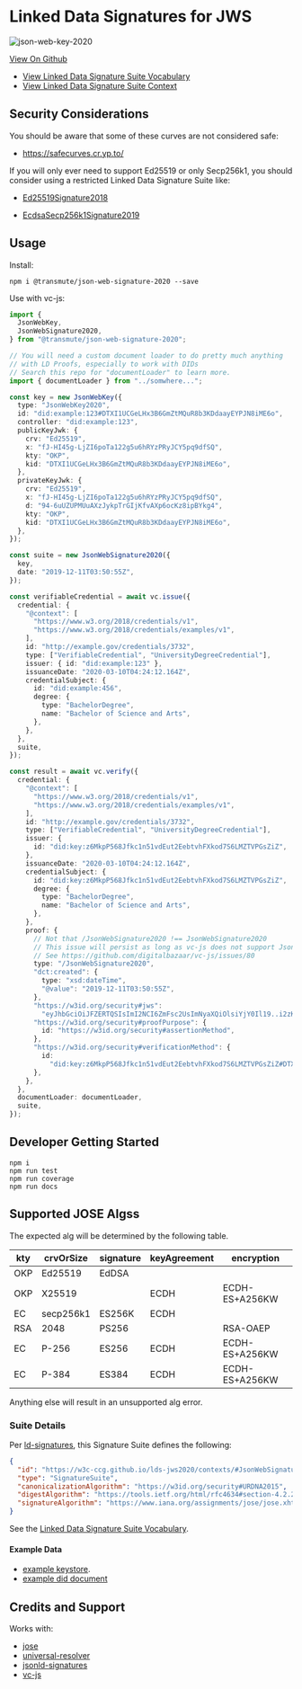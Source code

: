 # Linked Data Signatures for JWS

![json-web-key-2020](https://github.com/w3c-ccg/lds-jws2020/workflows/json-web-key-2020/badge.svg)

[View On Github](https://github.com/w3c-ccg/lds-jws2020)

- [View Linked Data Signature Suite Vocabulary](https://w3c-ccg.github.io/lds-jws2020/contexts/)
- [View Linked Data Signature Suite Context](https://w3c-ccg.github.io/lds-jws2020/contexts/lds-jws2020-v0.0.jsonld)

## Security Considerations

You should be aware that some of these curves are not considered safe:

- https://safecurves.cr.yp.to/

If you will only ever need to support Ed25519 or only Secp256k1, you should consider using a restricted Linked Data Signature Suite like:

- [Ed25519Signature2018](https://github.com/digitalbazaar/jsonld-signatures/blob/master/lib/suites/Ed25519Signature2018.js)

- [EcdsaSecp256k1Signature2019](https://github.com/decentralized-identity/lds-ecdsa-secp256k1-2019.js)

## Usage

Install:

```
npm i @transmute/json-web-signature-2020 --save
```

Use with vc-js:

```ts
import {
  JsonWebKey,
  JsonWebSignature2020,
} from "@transmute/json-web-signature-2020";

// You will need a custom document loader to do pretty much anything
// with LD Proofs, especially to work with DIDs
// Search this repo for "documentLoader" to learn more.
import { documentLoader } from "../somwhere...";

const key = new JsonWebKey({
  type: "JsonWebKey2020",
  id: "did:example:123#DTXI1UCGeLHx3B6GmZtMQuR8b3KDdaayEYPJN8iME6o",
  controller: "did:example:123",
  publicKeyJwk: {
    crv: "Ed25519",
    x: "fJ-HI45g-LjZI6poTa122g5u6hRYzPRyJCY5pq9dfSQ",
    kty: "OKP",
    kid: "DTXI1UCGeLHx3B6GmZtMQuR8b3KDdaayEYPJN8iME6o",
  },
  privateKeyJwk: {
    crv: "Ed25519",
    x: "fJ-HI45g-LjZI6poTa122g5u6hRYzPRyJCY5pq9dfSQ",
    d: "94-6uUZUPMUuAXzJykpTrGIjKfvAXp6ocKz8ipBYkg4",
    kty: "OKP",
    kid: "DTXI1UCGeLHx3B6GmZtMQuR8b3KDdaayEYPJN8iME6o",
  },
});

const suite = new JsonWebSignature2020({
  key,
  date: "2019-12-11T03:50:55Z",
});

const verifiableCredential = await vc.issue({
  credential: {
    "@context": [
      "https://www.w3.org/2018/credentials/v1",
      "https://www.w3.org/2018/credentials/examples/v1",
    ],
    id: "http://example.gov/credentials/3732",
    type: ["VerifiableCredential", "UniversityDegreeCredential"],
    issuer: { id: "did:example:123" },
    issuanceDate: "2020-03-10T04:24:12.164Z",
    credentialSubject: {
      id: "did:example:456",
      degree: {
        type: "BachelorDegree",
        name: "Bachelor of Science and Arts",
      },
    },
  },
  suite,
});

const result = await vc.verify({
  credential: {
    "@context": [
      "https://www.w3.org/2018/credentials/v1",
      "https://www.w3.org/2018/credentials/examples/v1",
    ],
    id: "http://example.gov/credentials/3732",
    type: ["VerifiableCredential", "UniversityDegreeCredential"],
    issuer: {
      id: "did:key:z6MkpP568Jfkc1n51vdEut2EebtvhFXkod7S6LMZTVPGsZiZ",
    },
    issuanceDate: "2020-03-10T04:24:12.164Z",
    credentialSubject: {
      id: "did:key:z6MkpP568Jfkc1n51vdEut2EebtvhFXkod7S6LMZTVPGsZiZ",
      degree: {
        type: "BachelorDegree",
        name: "Bachelor of Science and Arts",
      },
    },
    proof: {
      // Not that /JsonWebSignature2020 !== JsonWebSignature2020
      // This issue will persist as long as vc-js does not support JsonWebSignature2020
      // See https://github.com/digitalbazaar/vc-js/issues/80
      type: "/JsonWebSignature2020",
      "dct:created": {
        type: "xsd:dateTime",
        "@value": "2019-12-11T03:50:55Z",
      },
      "https://w3id.org/security#jws":
        "eyJhbGciOiJFZERTQSIsImI2NCI6ZmFsc2UsImNyaXQiOlsiYjY0Il19..i2zKj2p9Ek_LyTmZRD--AjqbKCDo863BLR5TAcwiUBJO7XS9e-C2LrgQOS4iBz_zuLqMgYTBYPqibER3Rr0iCw",
      "https://w3id.org/security#proofPurpose": {
        id: "https://w3id.org/security#assertionMethod",
      },
      "https://w3id.org/security#verificationMethod": {
        id:
          "did:key:z6MkpP568Jfkc1n51vdEut2EebtvhFXkod7S6LMZTVPGsZiZ#DTXI1UCGeLHx3B6GmZtMQuR8b3KDdaayEYPJN8iME6o",
      },
    },
  },
  documentLoader: documentLoader,
  suite,
});
```

## Developer Getting Started

```
npm i
npm run test
npm run coverage
npm run docs
```

## Supported JOSE Algss

The expected alg will be determined by the following table.

| kty | crvOrSize | signature | keyAgreement | encryption     |
| --- | --------- | --------- | ------------ | -------------- |
| OKP | Ed25519   | EdDSA     |              |                |
| OKP | X25519    |           | ECDH         | ECDH-ES+A256KW |
| EC  | secp256k1 | ES256K    | ECDH         |                |
| RSA | 2048      | PS256     |              | RSA-OAEP       |
| EC  | P-256     | ES256     | ECDH         | ECDH-ES+A256KW |
| EC  | P-384     | ES384     | ECDH         | ECDH-ES+A256KW |

Anything else will result in an unsupported alg error.

### Suite Details

Per [ld-signatures](https://w3c-dvcg.github.io/ld-signatures/#signature-suites), this Signature Suite defines the following:

```json
{
  "id": "https://w3c-ccg.github.io/lds-jws2020/contexts/#JsonWebSignature2020",
  "type": "SignatureSuite",
  "canonicalizationAlgorithm": "https://w3id.org/security#URDNA2015",
  "digestAlgorithm": "https://tools.ietf.org/html/rfc4634#section-4.2.2",
  "signatureAlgorithm": "https://www.iana.org/assignments/jose/jose.xhtml#web-signature-encryption-algorithms"
}
```

See the [Linked Data Signature Suite Vocabulary](https://w3c-ccg.github.io/lds-jws2020/contexts/).

#### Example Data

- [example keystore](https://w3c-ccg.github.io/lds-jws2020/example/didDocJwks.json).
- [example did document](https://w3c-ccg.github.io/lds-jws2020/example/didDoc.json)

## Credits and Support

Works with:

- [jose](https://github.com/panva/jose)
- [universal-resolver](https://github.com/decentralized-identity/universal-resolver)
- [jsonld-signatures](https://github.com/digitalbazaar/jsonld-signatures)
- [vc-js](https://github.com/digitalbazaar/vc-js)
